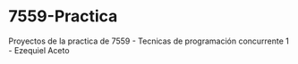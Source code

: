 # 7559-Practica
Proyectos de la practica de 7559 - Tecnicas de programación concurrente 1 - Ezequiel Aceto
